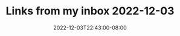 ﻿---
layout: post
title:  "Links from my inbox 2022-12-03"
date:   2022-12-03T22:43:00-08:00
categories: links
---
